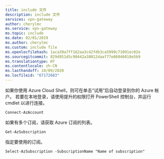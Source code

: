 ```yaml
---
title: include 文件
description: include 文件
services: vpn-gateway
author: cherylmc
ms.service: vpn-gateway
ms.topic: include
ms.date: 02/01/2019
ms.author: cherylmc
ms.custom: include file
ms.openlocfilehash: 1aca39a7ff162aa3c42fdb3ca5999c71091ec02e
ms.sourcegitcommit: 829d951d5c90442a38012daaf77e86046018e5b9
ms.translationtype: HT
ms.contentlocale: zh-CN
ms.lasthandoff: 10/09/2020
ms.locfileid: "67172683"
---
```

 如果你使用 Azure Cloud Shell，则可在单击“试用”后自动登录到你的 Azure 帐户。 若要在本地登录，请使用提升的权限打开 PowerShell 控制台，并运行 cmdlet 以进行连接。

```azurepowershell
Connect-AzAccount
```

如果有多个订阅，请获取 Azure 订阅的列表。

```azurepowershell-interactive
Get-AzSubscription
```

指定要使用的订阅。

```azurepowershell-interactive
Select-AzSubscription -SubscriptionName "Name of subscription"
```